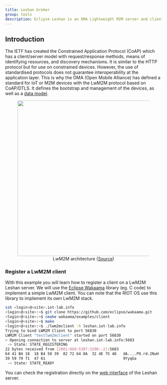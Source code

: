 ```yaml
---
title: Leshan broker
group: tools
description: Eclipse Leshan is an OMA Lightweight M2M server and client Java implementation. This documents shows how to register a LwM2M client installed on the frontend SSH with an instance of Leshan server deployed in IoT-LAB.
---
```


## Introduction

The IETF has created the Constrained Application Protocol (CoAP) which has a client/server model with request/response methods, means of identifying resources, and discovery mechanisms. It is similar to the HTTP protocol but for use on constrained devices. However, the use of standardised protocols does not guarantee interoperability at the application layer. This is why the OMA (Open Mobile Alliance) has defined a standard for IoT or M2M devices with the LwM2M protocol based on CoAP/DTLS. It defines the bootstrap and management of the devices, as well as a [data model](http://www.openmobilealliance.org/wp/omna/lwm2m/lwm2mregistry.html).

<figure style="text-align:center">
  <img src="{{ '/assets/images/docs/lwm2m/' | relative_url}}lwm2m.png" style="width:500px;"/><br/>
  <figcaption>LwM2M architecture (<a href="https://www.avsystem.com/blog/lightweight-m2m-lwm2m-overview/">Source</a>)</figcaption>
</figure>


### Register a LwM2M client

With this example you will learn how to register a client on a LwM2M Leshan server. We will use the [Eclipse Wakaama](https://www.eclipse.org/wakaama/) library (eg. C code) to implement a simple LwM2M client. You can note that the RIOT OS use this library to implement its own LwM2M stack.

```sh
ssh <login>@<site>.iot-lab.info
<login>@<site>:~$ git clone https://github.com/eclipse/wakaama.git
<login>@<site>:~$ cmake wakaama/examples/client
<login>@<site>:~$ make 
<login>@<site>:~$ ./lwm2mclient -h leshan.iot-lab.info
Trying to bind LWM2M Client to port 56830
LWM2M Client "testlwm2mclient" started on port 56830
> Opening connection to server at leshan.iot-lab.info:5683
 -> State: STATE_REGISTERING
22 bytes received from [2001:660:5307:3200::2]:5683
64 41 B4 18  18 B4 50 39  82 72 64 0A  32 4E 75 48   dA....P9.rd.2NuH
39 59 79 71  47 61                                   9YyqGa
 -> State: STATE_READY
```

You can check the registration directly on the [web interface](http://leshan.iot-lab.info) of the Leshan server. 